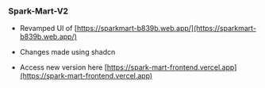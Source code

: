### Spark-Mart-V2
- Revamped UI of [https://sparkmart-b839b.web.app/](https://sparkmart-b839b.web.app/)
- Changes made using shadcn

- Access new version here [https://spark-mart-frontend.vercel.app](https://spark-mart-frontend.vercel.app)